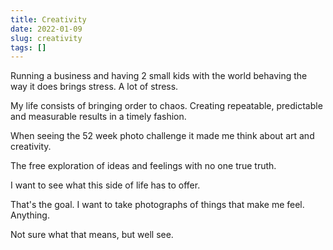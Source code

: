 ```yaml
---
title: Creativity
date: 2022-01-09
slug: creativity
tags: []
---
```


Running a business and having 2 small kids with the world behaving the way it does brings stress. A lot of stress.

My life consists of bringing order to chaos. Creating repeatable, predictable and measurable results in a timely fashion.

When seeing the 52 week photo challenge it made me think about art and creativity.

The free exploration of ideas and feelings with no one true truth.

I want to see what this side of life has to offer.

That's the goal. I want to take photographs of things that make me feel. Anything.

Not sure what that means, but well see.


